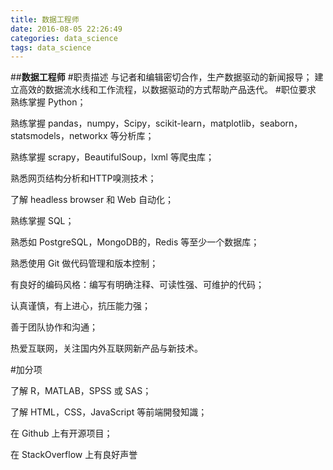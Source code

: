 ```yaml
---
title: 数据工程师
date: 2016-08-05 22:26:49
categories: data_science
tags: data_science
---
```

##**数据工程师**
#职责描述
与记者和编辑密切合作，生产数据驱动的新闻报导；
建立高效的数据流水线和工作流程，以数据驱动的方式帮助产品迭代。
#职位要求
熟练掌握 Python；

熟练掌握 pandas，numpy，Scipy，scikit-learn，matplotlib，seaborn，statsmodels，networkx 等分析库；

熟练掌握 scrapy，BeautifulSoup，lxml 等爬虫库；

熟悉网页结构分析和HTTP嗅测技术；

了解 headless browser 和 Web 自动化；

熟练掌握 SQL；

熟悉如 PostgreSQL，MongoDB的，Redis 等至少一个数据库；

熟悉使用 Git 做代码管理和版本控制；

有良好的编码风格：编写有明确注释、可读性强、可维护的代码；

认真谨慎，有上进心，抗压能力强；

善于团队协作和沟通；

热爱互联网，关注国内外互联网新产品与新技术。

#加分项

了解 R，MATLAB，SPSS 或 SAS；

了解 HTML，CSS，JavaScript 等前端開發知識；

在 Github 上有开源项目；

在 StackOverflow 上有良好声誉
